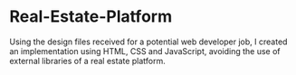 # Real-Estate-Platform
Using the design files received for a potential web developer job, I created an implementation using HTML, CSS  and JavaScript, avoiding the use of external libraries of a real estate platform. 
